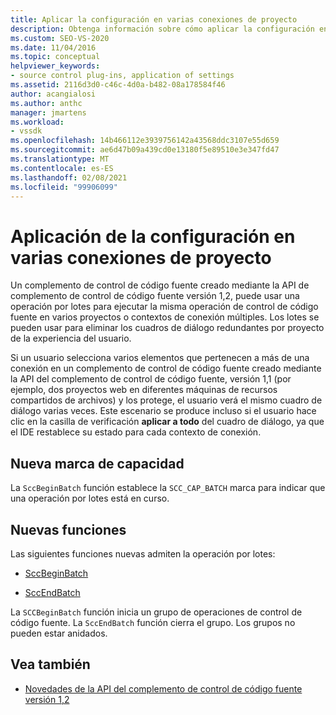 ```yaml
---
title: Aplicar la configuración en varias conexiones de proyecto
description: Obtenga información sobre cómo aplicar la configuración en varias conexiones de proyecto mediante un complemento de control de código fuente para ejecutar una operación por lotes.
ms.custom: SEO-VS-2020
ms.date: 11/04/2016
ms.topic: conceptual
helpviewer_keywords:
- source control plug-ins, application of settings
ms.assetid: 2116d3d0-c46c-4d0a-b482-08a178584f46
author: acangialosi
ms.author: anthc
manager: jmartens
ms.workload:
- vssdk
ms.openlocfilehash: 14b466112e3939756142a43568ddc3107e55d659
ms.sourcegitcommit: ae6d47b09a439cd0e13180f5e89510e3e347fd47
ms.translationtype: MT
ms.contentlocale: es-ES
ms.lasthandoff: 02/08/2021
ms.locfileid: "99906099"
---
```

# <a name="application-of-settings-across-multiple-project-connections"></a>Aplicación de la configuración en varias conexiones de proyecto
Un complemento de control de código fuente creado mediante la API de complemento de control de código fuente versión 1,2, puede usar una operación por lotes para ejecutar la misma operación de control de código fuente en varios proyectos o contextos de conexión múltiples. Los lotes se pueden usar para eliminar los cuadros de diálogo redundantes por proyecto de la experiencia del usuario.

 Si un usuario selecciona varios elementos que pertenecen a más de una conexión en un complemento de control de código fuente creado mediante la API del complemento de control de código fuente, versión 1,1 (por ejemplo, dos proyectos web en diferentes máquinas de recursos compartidos de archivos) y los protege, el usuario verá el mismo cuadro de diálogo varias veces. Este escenario se produce incluso si el usuario hace clic en la casilla de verificación **aplicar a todo** del cuadro de diálogo, ya que el IDE restablece su estado para cada contexto de conexión.

## <a name="new-capability-flag"></a>Nueva marca de capacidad
 La `SccBeginBatch` función establece la `SCC_CAP_BATCH` marca para indicar que una operación por lotes está en curso.

## <a name="new-functions"></a>Nuevas funciones
Las siguientes funciones nuevas admiten la operación por lotes:

- [SccBeginBatch](../../extensibility/sccbeginbatch-function.md)

- [SccEndBatch](../../extensibility/sccendbatch-function.md)

La `SCCBeginBatch` función inicia un grupo de operaciones de control de código fuente. La `SccEndBatch` función cierra el grupo. Los grupos no pueden estar anidados.

## <a name="see-also"></a>Vea también
- [Novedades de la API del complemento de control de código fuente versión 1,2](../../extensibility/internals/what-s-new-in-the-source-control-plug-in-api-version-1-2.md)
